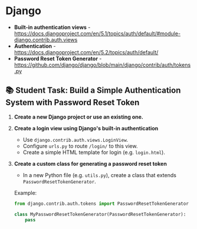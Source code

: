 # Django

- **Built-in authentication views** - https://docs.djangoproject.com/en/5.1/topics/auth/default/#module-django.contrib.auth.views
- **Authentication** - https://docs.djangoproject.com/en/5.2/topics/auth/default/
- **Password Reset Token Generator** - https://github.com/django/django/blob/main/django/contrib/auth/tokens.py
  
## 📚 **Student Task: Build a Simple Authentication System with Password Reset Token**


1. **Create a new Django project or use an existing one.**

2. **Create a login view using Django's built-in authentication**  
   - Use `django.contrib.auth.views.LoginView`.
   - Configure `urls.py` to route `/login/` to this view.
   - Create a simple HTML template for login (e.g. `login.html`).

3. **Create a custom class for generating a password reset token**  
   - In a new Python file (e.g. `utils.py`), create a class that extends `PasswordResetTokenGenerator`.

   Example:
   ```python
   from django.contrib.auth.tokens import PasswordResetTokenGenerator

   class MyPasswordResetTokenGenerator(PasswordResetTokenGenerator):
       pass
   ```
